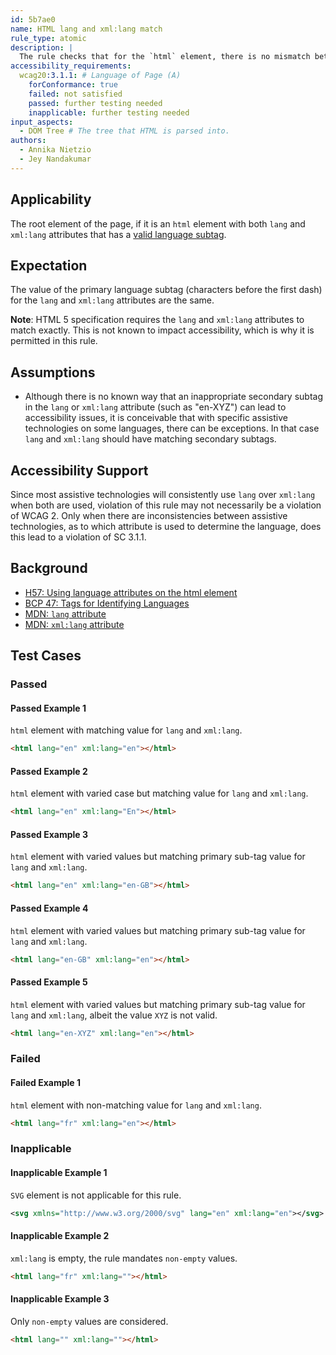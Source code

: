 ```yaml
---
id: 5b7ae0
name: HTML lang and xml:lang match
rule_type: atomic
description: |
  The rule checks that for the `html` element, there is no mismatch between the primary language in non-empty `lang` and `xml:lang` attributes, if both are used.
accessibility_requirements:
  wcag20:3.1.1: # Language of Page (A)
    forConformance: true
    failed: not satisfied
    passed: further testing needed
    inapplicable: further testing needed
input_aspects:
  - DOM Tree # The tree that HTML is parsed into.
authors:
  - Annika Nietzio
  - Jey Nandakumar
---
```


## Applicability

The root element of the page, if it is an `html` element with both `lang` and `xml:lang` attributes that has a [valid language subtag](#valid-language-subtag).

## Expectation

The value of the primary language subtag (characters before the first dash) for the `lang` and `xml:lang` attributes are the same.

**Note**: HTML 5 specification requires the `lang` and `xml:lang` attributes to match exactly. This is not known to impact accessibility, which is why it is permitted in this rule.

## Assumptions

- Although there is no known way that an inappropriate secondary subtag in the `lang` or `xml:lang` attribute (such as "en-XYZ") can lead to accessibility issues, it is conceivable that with specific assistive technologies on some languages, there can be exceptions. In that case `lang` and `xml:lang` should have matching secondary subtags.

## Accessibility Support

Since most assistive technologies will consistently use `lang` over `xml:lang` when both are used, violation of this rule may not necessarily be a violation of WCAG 2. Only when there are inconsistencies between assistive technologies, as to which attribute is used to determine the language, does this lead to a violation of SC 3.1.1.

## Background

- [H57: Using language attributes on the html element](https://www.w3.org/WAI/WCAG21/Techniques/html/H57)
- [BCP 47: Tags for Identifying Languages](https://www.ietf.org/rfc/bcp/bcp47.txt)
- [MDN: `lang` attribute](https://developer.mozilla.org/en-US/docs/Web/HTML/Global_attributes/lang)
- [MDN: `xml:lang` attribute](https://developer.mozilla.org/en-US/docs/Web/SVG/Attribute/xml:lang)

## Test Cases

### Passed

#### Passed Example 1

`html` element with matching value for `lang` and `xml:lang`.

```html
<html lang="en" xml:lang="en"></html>
```

#### Passed Example 2

`html` element with varied case but matching value for `lang` and `xml:lang`.

```html
<html lang="en" xml:lang="En"></html>
```

#### Passed Example 3

`html` element with varied values but matching primary sub-tag value for `lang` and `xml:lang`.

```html
<html lang="en" xml:lang="en-GB"></html>
```

#### Passed Example 4

`html` element with varied values but matching primary sub-tag value for `lang` and `xml:lang`.

```html
<html lang="en-GB" xml:lang="en"></html>
```

#### Passed Example 5

`html` element with varied values but matching primary sub-tag value for `lang` and `xml:lang`, albeit the value `XYZ` is not valid.

```html
<html lang="en-XYZ" xml:lang="en"></html>
```

### Failed

#### Failed Example 1

`html` element with non-matching value for `lang` and `xml:lang`.

```html
<html lang="fr" xml:lang="en"></html>
```

### Inapplicable

#### Inapplicable Example 1

`SVG` element is not applicable for this rule.

```svg
<svg xmlns="http://www.w3.org/2000/svg" lang="en" xml:lang="en"></svg>
```

#### Inapplicable Example 2

`xml:lang` is empty, the rule mandates `non-empty` values.

```html
<html lang="fr" xml:lang=""></html>
```

#### Inapplicable Example 3

Only `non-empty` values are considered.

```html
<html lang="" xml:lang=""></html>
```
